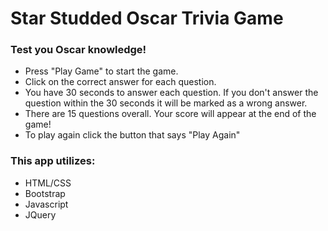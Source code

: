 # Star Studded Oscar Trivia Game

### Test you Oscar knowledge!

* Press "Play Game" to start the game.
* Click on the correct answer for each question.
* You have 30 seconds to answer each question. If you don't answer the question within the 30 seconds it will be marked as a wrong answer.
* There are 15 questions overall. Your score will appear at the end of the game!
* To play again click the button that says "Play Again"

### This app utilizes:
* HTML/CSS
* Bootstrap
* Javascript
* JQuery
